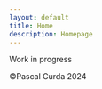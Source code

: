 ```yaml
---
layout: default
title: Home
description: Homepage
---
```


Work in progress







©Pascal Curda 2024

